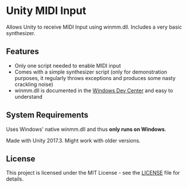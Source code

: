 # Unity MIDI Input
Allows Unity to receive MIDI Input using winmm.dll. Includes a very basic synthesizer.

## Features
- Only one script needed to enable MIDI input
- Comes with a simple synthesizer script (only for demonstration purposes, it regularly throws exceptions and produces some nasty crackling noise)
- winmm.dll is documented in the [Windows Dev Center](https://msdn.microsoft.com/en-us/library/windows/desktop/dd757277(v=vs.85).aspx) and easy to understand

## System Requirements
Uses Windows' native winmm.dll and thus <b>only runs on Windows</b>.

Made with Unity 2017.3. Might work with older versions.

## License
This project is licensed under the MIT License - see the [LICENSE](LICENSE) file for details.
